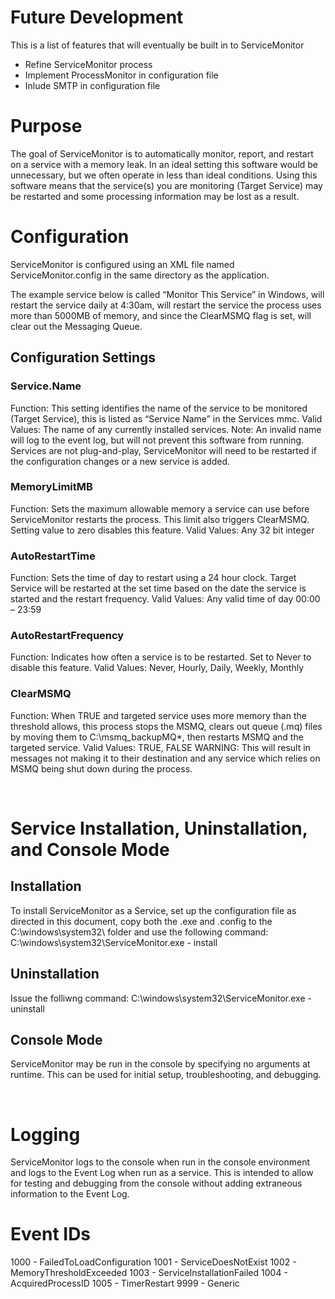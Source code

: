 # Future Development
This is a list of features that will eventually be built in to ServiceMonitor
* Refine ServiceMonitor process
* Implement ProcessMonitor in configuration file
* Inlude SMTP in configuration file

# Purpose
The goal of ServiceMonitor is to automatically monitor, report, and restart on a service with a memory leak. In an ideal setting this software would be unnecessary, but we often operate in less than ideal conditions. Using this software means that the service(s) you are monitoring (Target Service) may be restarted and some processing information may be lost as a result.
 
# Configuration
ServiceMonitor is configured using an XML file named ServiceMonitor.config in the same directory as the application. 

The example service below is called “Monitor This Service” in Windows, will restart the service daily at 4:30am, will restart the service the process uses more than 5000MB of memory, and since the ClearMSMQ flag is set, will clear out the Messaging Queue.

## Configuration Settings

### Service.Name
Function: This setting identifies the name of the service to be monitored (Target Service), this is listed as “Service Name” in the Services mmc.
Valid Values: The name of any currently installed services. Note: An invalid name will log to the event log, but will not prevent this software from running. Services are not plug-and-play, ServiceMonitor will need to be restarted if the configuration changes or a new service is added.

### MemoryLimitMB
Function: Sets the maximum allowable memory a service can use before ServiceMonitor restarts the process. This limit also triggers ClearMSMQ. Setting value to zero disables this feature.
Valid Values: Any 32 bit integer

### AutoRestartTime
Function: Sets the time of day to restart using a 24 hour clock. Target Service will be restarted at the set time based on the date the service is started and the restart frequency.
Valid Values: Any valid time of day 00:00 – 23:59

### AutoRestartFrequency
Function: Indicates how often a service is to be restarted. Set to Never to disable this feature.
Valid Values: Never, Hourly, Daily, Weekly, Monthly

### ClearMSMQ
Function: When TRUE and targeted service uses more memory than the threshold allows, this process stops the MSMQ, clears out queue (.mq) files by moving them to C:\msmq_backupMQ\*, then restarts MSMQ and the targeted service.
Valid Values: TRUE, FALSE
WARNING: This will result in messages not making it to their destination and any service which relies on MSMQ being shut down during the process.

 
# Service Installation, Uninstallation, and Console Mode
## Installation
To install ServiceMonitor as a Service, set up the configuration file as directed in this document, copy both the .exe and .config to the C:\windows\system32\ folder and use the following command:
    C:\windows\system32\ServiceMonitor.exe - install	
## Uninstallation
Issue the folliwng command:
    C:\windows\system32\ServiceMonitor.exe - uninstall
## Console Mode
ServiceMonitor may be run in the console by specifying no arguments at runtime. This can be used for initial setup, troubleshooting, and debugging.

 
# Logging
ServiceMonitor logs to the console when run in the console environment and logs to the Event Log when run as a service. This is intended to allow for testing and debugging from the console without adding extraneous information to the Event Log.

# Event IDs
1000 - FailedToLoadConfiguration
1001 - ServiceDoesNotExist
1002 - MemoryThresholdExceeded
1003 - ServiceInstallationFailed
1004 - AcquiredProcessID
1005 - TimerRestart
9999 - Generic
